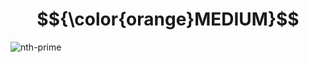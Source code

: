 # $${\color{orange}MEDIUM}$$
![nth-prime](https://user-images.githubusercontent.com/65892342/235596485-2894914b-aa99-4041-8491-f66dba62e323.svg)
